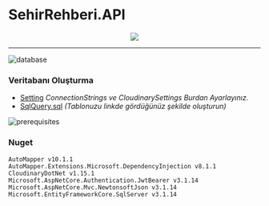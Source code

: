 # SehirRehberi.API
<p align="center">
<img src="https://raw.githubusercontent.com/furkanpasaoglu/githubImages/main/sehirrehberi.gif">
</p>

<hr>

![database](https://github.com/furkanpasaoglu/githubImages/blob/main/Database%20and%20Tables.png)
###  Veritabanı Oluşturma 
- [Setting](https://github.com/furkanpasaoglu/SehirRehberi.API/blob/master/appsettings.json) *ConnectionStrings ve CloudinarySettings Burdan Ayarlayınız.*
- [SqlQuery.sql](https://github.com/furkanpasaoglu/SehirRehberi.API/blob/master/SQLQuery.sql) *(Tablonuzu linkde gördüğünüz şekilde oluşturun)*

![prerequisites](https://raw.githubusercontent.com/furkanpasaoglu/githubImages/main/Prerequisites.png) 
### Nuget
```
AutoMapper v10.1.1
AutoMapper.Extensions.Microsoft.DependencyInjection v8.1.1
CloudinaryDotNet v1.15.1
Microsoft.AspNetCore.Authentication.JwtBearer v3.1.14
Microsoft.AspNetCore.Mvc.NewtonsoftJson v3.1.14
Microsoft.EntityFrameworkCore.SqlServer v3.1.14
```
